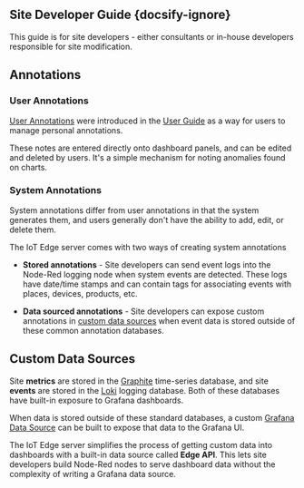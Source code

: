 ## Site Developer Guide {docsify-ignore}

This guide is for site developers - either consultants or in-house developers responsible for site modification.

## Annotations

### User Annotations

[User Annotations](guides/site-user/?id=annotations) were introduced in the [User Guide](guides/site-user/)
as a way for users to manage personal annotations.

These notes are entered directly onto dashboard panels, and can be edited and deleted
by users. It's a simple mechanism for noting anomalies found on charts.

### System Annotations

System annotations differ from user annotations in that the system generates them, and users
generally don't have the ability to add, edit, or delete them.

The IoT Edge server comes with two ways of creating system annotations

* **Stored annotations** - Site developers can send event logs into the Node-Red logging node
when system events are detected. These logs have date/time stamps and can contain tags for
associating events with places, devices, products, etc.

* **Data sourced annotations** - Site developers can expose custom annotations in
[custom data sources](guides/site-developer/?id=custom-data-sources) when event data is stored
outside of these common annotation databases.

## Custom Data Sources

Site **metrics** are stored in the [Graphite](https://graphiteapp.org/) time-series database,
and site **events** are stored in the [Loki](https://grafana.com/loki) logging database.
Both of these databases have built-in exposure to Grafana dashboards.

When data is stored outside of these standard databases, a custom
[Grafana Data Source](https://grafana.com/docs/features/datasources/)
can be built to expose that data to the Grafana UI.

The IoT Edge server simplifies the process of getting custom data into dashboards
with a built-in data source called **Edge API**. This lets site developers build
Node-Red nodes to serve dashboard data without the complexity of writing a Grafana data source.
